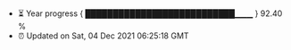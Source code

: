 - ⏳ Year progress { ███████████████████████████▁▁▁ } 92.40 %
- ⏰ Updated on Sat, 04 Dec 2021 06:25:18 GMT

